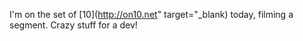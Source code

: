 I'm on the set of [10](http://on10.net" target="_blank) today, filming a segment. Crazy stuff for a dev!